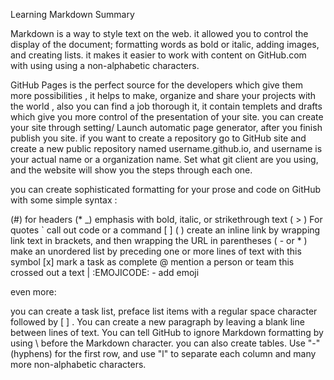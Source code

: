 Learning Markdown Summary

Markdown is a way to style text on the web. it allowed you to control the display of the document; formatting words as bold or italic, adding images, and creating lists. it makes it easier to work with content on GitHub.com with using using a non-alphabetic characters.

GitHub Pages is the perfect source for the developers which give them more possibilities , it helps to make, organize and share your projects with the world , also you can find a job thorough it, it contain templets and drafts which give you more control of the presentation of your site. you can create your site through setting/ Launch automatic page generator, after you finish publish you site. if you want to create a repository go to GitHub site and create a new public repository named username.github.io, and username is your actual name or a organization name. Set what git client are you using, and the website will show you the steps through each one.

you can create sophisticated formatting for your prose and code on GitHub with some simple syntax :

(#) for headers
(* _)
emphasis with bold, italic, or strikethrough text
( > ) For quotes
`
call out code or a command
[ ] ( )
create an inline link by wrapping link text in brackets, and then wrapping the URL in parentheses
( - or * )
make an unordered list by preceding one or more lines of text with this symbol
[x]
mark a task as complete
@
mention a person or team
this crossed out a text
|
:EMOJICODE: - add emoji

even more:

you can create a task list, preface list items with a regular space character followed by [ ] . You can create a new paragraph by leaving a blank line between lines of text. You can tell GitHub to ignore Markdown formatting by using \ before the Markdown character. you can also create tables. Use "-" (hyphens) for the first row, and use "l" to separate each column and many more non-alphabetic characters.
